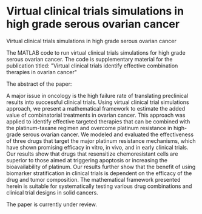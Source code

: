 # Virtual clinical trials simulations in high grade serous ovarian cancer
Virtual clinical trials simulations in high grade serous ovarian cancer

The MATLAB code to run virtual clinical trials simulations for high grade serous ovarian cancer. The code is supplementary material for the publication titled: 
"Virtual clinical trials identify effective combination therapies in ovarian cancer"

The abstract of the paper: 

A major issue in oncology is the high failure rate of translating preclinical results into successful clinical trials. Using virtual clinical trial simulations approach, we present a mathematical framework to estimate the added value of combinatorial treatments in ovarian cancer. This approach was applied to identify effective targeted therapies that can be combined with the platinum-taxane regimen and overcome platinum resistance in high-grade serous ovarian cancer. We modeled and evaluated the effectiveness of three drugs that target the major platinum resistance mechanisms, which have shown promising efficacy in vitro, in vivo, and in early clinical trials. Our results show that drugs that resensitize chemoresistant cells are superior to those aimed at triggering apoptosis or increasing the bioavailability of platinum. Our results further show that the benefit of using biomarker stratification in clinical trials is dependent on the efficacy of the drug and tumor composition. The mathematical framework presented herein is suitable for systematically testing various drug combinations and clinical trial designs in solid cancers.

The paper is currently under review.

